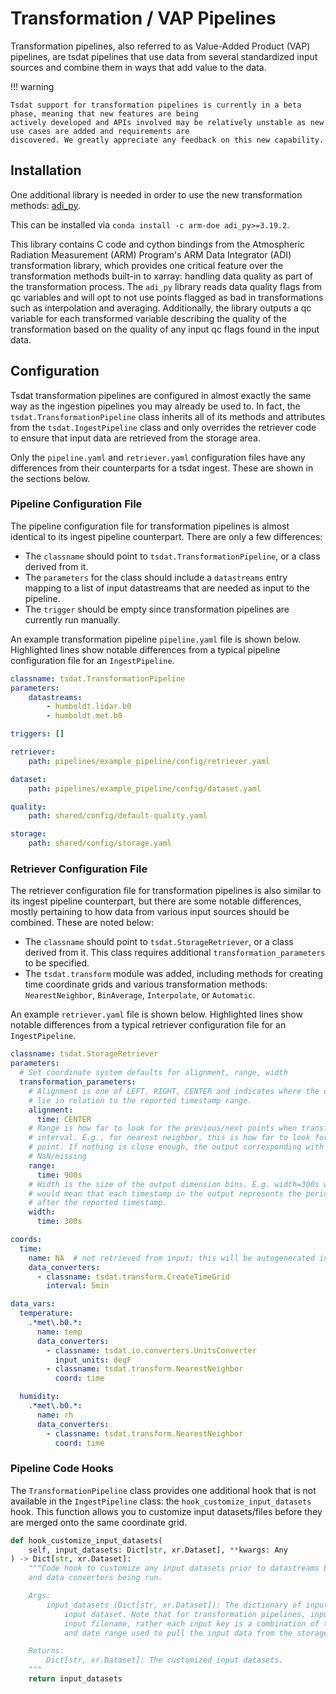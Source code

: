 # Transformation / VAP Pipelines

Transformation pipelines, also referred to as Value-Added Product (VAP) pipelines, are tsdat pipelines that use data
from several standardized input sources and combine them in ways that add value to the data.

!!! warning

    Tsdat support for transformation pipelines is currently in a beta phase, meaning that new features are being
    actively developed and APIs involved may be relatively unstable as new use cases are added and requirements are
    discovered. We greatly appreciate any feedback on this new capability.

## Installation

One additional library is needed in order to use the new transformation methods:
[adi_py](https://anaconda.org/arm-doe/adi_py).

This can be installed via `conda install -c arm-doe adi_py>=3.19.2`.

This library contains C code and cython bindings from the Atmospheric Radiation Measurement (ARM) Program's ARM Data
Integrator (ADI) transformation library, which provides one critical feature over the transformation methods built-in to
xarray: handling data quality as part of the transformation process. The `adi_py` library reads data quality flags from
qc variables and will opt to not use points flagged as bad in transformations such as interpolation and averaging.
Additionally, the library outputs a qc variable for each transformed variable describing the quality of the
transformation based on the quality of any input qc flags found in the input data.

## Configuration

Tsdat transformation pipelines are configured in almost exactly the same way as the ingestion pipelines you may already
be used to. In fact, the `tsdat.TransformationPipeline` class inherits all of its methods and attributes from the
`tsdat.IngestPipeline` class and only overrides the retriever code to ensure that input data are retrieved from the
storage area.

Only the `pipeline.yaml` and `retriever.yaml` configuration files have any differences from their counterparts for a
tsdat ingest. These are shown in the sections below.

### Pipeline Configuration File

The pipeline configuration file for transformation pipelines is almost identical to its ingest pipeline counterpart.
There are only a few differences:

- The `classname` should point to `tsdat.TransformationPipeline`, or a class derived from it.
- The `parameters` for the class should include a `datastreams` entry mapping to a list of input datastreams that are
    needed as input to the pipeline.
- The `trigger` should be empty since transformation pipelines are currently run manually.

An example transformation pipeline `pipeline.yaml` file is shown below. Highlighted lines show notable differences from
a typical pipeline configuration file for an `IngestPipeline`.

```yaml hl_lines="1 2 3 4 5 7"
classname: tsdat.TransformationPipeline
parameters: 
    datastreams:
        - humboldt.lidar.b0
        - humboldt.met.b0

triggers: []

retriever:
    path: pipelines/example_pipeline/config/retriever.yaml

dataset:
    path: pipelines/example_pipeline/config/dataset.yaml

quality:
    path: shared/config/default-quality.yaml

storage:
    path: shared/config/storage.yaml
```

### Retriever Configuration File

The retriever configuration file for transformation pipelines is also similar to its ingest pipeline counterpart, but
there are some notable differences, mostly pertaining to how data from various input sources should be combined. These
are noted below:

- The `classname` should point to `tsdat.StorageRetriever`, or a class derived from it. This class requires additional
    `transformation_parameters` to be specified.
- The `tsdat.transform` module was added, including methods for creating time coordinate grids and various
    transformation methods: `NearestNeighbor`, `BinAverage`, `Interpolate`, or `Automatic`.

An example `retriever.yaml` file is shown below. Highlighted lines show notable differences from a typical retriever
configuration file for an `IngestPipeline`.

```yaml hl_lines="1 2 3 4 5 6 7 8 9 10 11 12 13 14 15 16 17 18 19 23 24 25 26 35 36 42 43"
classname: tsdat.StorageRetriever
parameters:
  # Set coordinate system defaults for alignment, range, width
  transformation_parameters:
    # Alignment is one of LEFT, RIGHT, CENTER and indicates where the output point should
    # lie in relation to the reported timestamp range.
    alignment:
      time: CENTER
    # Range is how far to look for the previous/next points when transforming over an
    # interval. E.g., for nearest neighbor, this is how far to look for the closest available
    # point. If nothing is close enough, the output corresponding with that timestamp will be
    # NaN/missing
    range:
      time: 900s
    # Width is the size of the output dimension bins. E.g. width=300s with center alignment
    # would mean that each timestamp in the output represents the period from 150s before and 150s
    # after the reported timestamp.
    width:
      time: 300s

coords:
  time:
    name: NA  # not retrieved from input; this will be autogenerated instead
    data_converters:
      - classname: tsdat.transform.CreateTimeGrid
        interval: 5min

data_vars:
  temperature:
    .*met\.b0.*:
      name: temp
      data_converters:
        - classname: tsdat.io.converters.UnitsConverter
          input_units: degF
        - classname: tsdat.transform.NearestNeighbor
          coord: time

  humidity:
    .*met\.b0.*:
      name: rh
      data_converters:
        - classname: tsdat.transform.NearestNeighbor
          coord: time
```

### Pipeline Code Hooks

The `TransformationPipeline` class provides one additional hook that is not available in the `IngestPipeline` class: the
`hook_customize_input_datasets` hook. This function allows you to customize input datasets/files before they are merged
onto the same coordinate grid.

```python
def hook_customize_input_datasets(
    self, input_datasets: Dict[str, xr.Dataset], **kwargs: Any
) -> Dict[str, xr.Dataset]:
    """Code hook to customize any input datasets prior to datastreams being combined
    and data converters being run.

    Args:
        input_datasets (Dict[str, xr.Dataset]): The dictionary of input key (str) to
            input dataset. Note that for transformation pipelines, input keys !=
            input filename, rather each input key is a combination of the datastream
            and date range used to pull the input data from the storage retriever.

    Returns:
        Dict[str, xr.Dataset]: The customized input datasets.
    """
    return input_datasets
```

